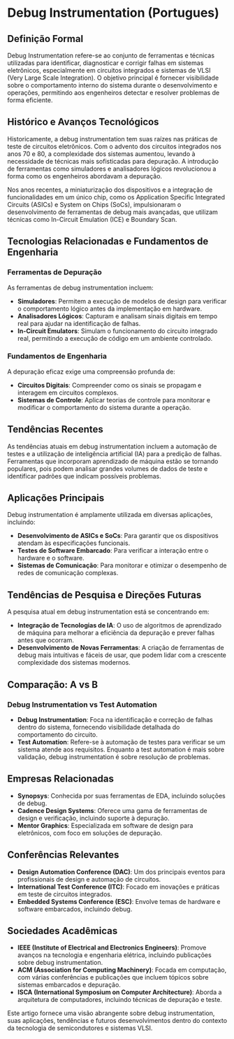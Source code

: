# Debug Instrumentation (Portugues)

## Definição Formal

Debug Instrumentation refere-se ao conjunto de ferramentas e técnicas utilizadas para identificar, diagnosticar e corrigir falhas em sistemas eletrônicos, especialmente em circuitos integrados e sistemas de VLSI (Very Large Scale Integration). O objetivo principal é fornecer visibilidade sobre o comportamento interno do sistema durante o desenvolvimento e operações, permitindo aos engenheiros detectar e resolver problemas de forma eficiente.

## Histórico e Avanços Tecnológicos

Historicamente, a debug instrumentation tem suas raízes nas práticas de teste de circuitos eletrônicos. Com o advento dos circuitos integrados nos anos 70 e 80, a complexidade dos sistemas aumentou, levando à necessidade de técnicas mais sofisticadas para depuração. A introdução de ferramentas como simuladores e analisadores lógicos revolucionou a forma como os engenheiros abordavam a depuração.

Nos anos recentes, a miniaturização dos dispositivos e a integração de funcionalidades em um único chip, como os Application Specific Integrated Circuits (ASICs) e System on Chips (SoCs), impulsionaram o desenvolvimento de ferramentas de debug mais avançadas, que utilizam técnicas como In-Circuit Emulation (ICE) e Boundary Scan.

## Tecnologias Relacionadas e Fundamentos de Engenharia

### Ferramentas de Depuração

As ferramentas de debug instrumentation incluem:

- **Simuladores**: Permitem a execução de modelos de design para verificar o comportamento lógico antes da implementação em hardware.
- **Analisadores Lógicos**: Capturam e analisam sinais digitais em tempo real para ajudar na identificação de falhas.
- **In-Circuit Emulators**: Simulam o funcionamento do circuito integrado real, permitindo a execução de código em um ambiente controlado.

### Fundamentos de Engenharia

A depuração eficaz exige uma compreensão profunda de:

- **Circuitos Digitais**: Compreender como os sinais se propagam e interagem em circuitos complexos.
- **Sistemas de Controle**: Aplicar teorias de controle para monitorar e modificar o comportamento do sistema durante a operação.

## Tendências Recentes

As tendências atuais em debug instrumentation incluem a automação de testes e a utilização de inteligência artificial (IA) para a predição de falhas. Ferramentas que incorporam aprendizado de máquina estão se tornando populares, pois podem analisar grandes volumes de dados de teste e identificar padrões que indicam possíveis problemas.

## Aplicações Principais

Debug instrumentation é amplamente utilizada em diversas aplicações, incluindo:

- **Desenvolvimento de ASICs e SoCs**: Para garantir que os dispositivos atendam às especificações funcionais.
- **Testes de Software Embarcado**: Para verificar a interação entre o hardware e o software.
- **Sistemas de Comunicação**: Para monitorar e otimizar o desempenho de redes de comunicação complexas.

## Tendências de Pesquisa e Direções Futuras

A pesquisa atual em debug instrumentation está se concentrando em:

- **Integração de Tecnologias de IA**: O uso de algoritmos de aprendizado de máquina para melhorar a eficiência da depuração e prever falhas antes que ocorram.
- **Desenvolvimento de Novas Ferramentas**: A criação de ferramentas de debug mais intuitivas e fáceis de usar, que podem lidar com a crescente complexidade dos sistemas modernos.

## Comparação: A vs B

### Debug Instrumentation vs Test Automation

- **Debug Instrumentation**: Foca na identificação e correção de falhas dentro do sistema, fornecendo visibilidade detalhada do comportamento do circuito.
- **Test Automation**: Refere-se à automação de testes para verificar se um sistema atende aos requisitos. Enquanto a test automation é mais sobre validação, debug instrumentation é sobre resolução de problemas.

## Empresas Relacionadas

- **Synopsys**: Conhecida por suas ferramentas de EDA, incluindo soluções de debug.
- **Cadence Design Systems**: Oferece uma gama de ferramentas de design e verificação, incluindo suporte à depuração.
- **Mentor Graphics**: Especializada em software de design para eletrônicos, com foco em soluções de depuração.

## Conferências Relevantes

- **Design Automation Conference (DAC)**: Um dos principais eventos para profissionais de design e automação de circuitos.
- **International Test Conference (ITC)**: Focado em inovações e práticas em teste de circuitos integrados.
- **Embedded Systems Conference (ESC)**: Envolve temas de hardware e software embarcados, incluindo debug.

## Sociedades Acadêmicas

- **IEEE (Institute of Electrical and Electronics Engineers)**: Promove avanços na tecnologia e engenharia elétrica, incluindo publicações sobre debug instrumentation.
- **ACM (Association for Computing Machinery)**: Focada em computação, com várias conferências e publicações que incluem tópicos sobre sistemas embarcados e depuração.
- **ISCA (International Symposium on Computer Architecture)**: Aborda a arquitetura de computadores, incluindo técnicas de depuração e teste.

Este artigo fornece uma visão abrangente sobre debug instrumentation, suas aplicações, tendências e futuros desenvolvimentos dentro do contexto da tecnologia de semicondutores e sistemas VLSI.